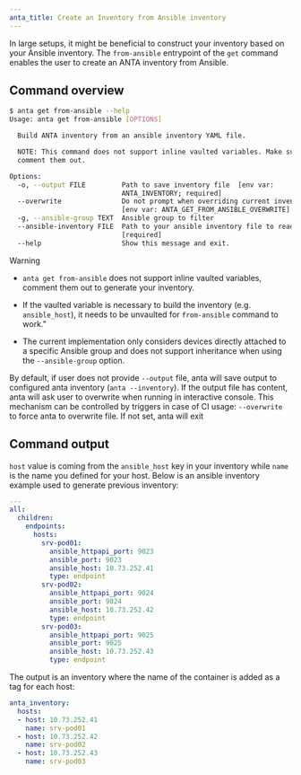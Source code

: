 ```yaml
---
anta_title: Create an Inventory from Ansible inventory
---
```

<!--
  ~ Copyright (c) 2023-2025 Arista Networks, Inc.
  ~ Use of this source code is governed by the Apache License 2.0
  ~ that can be found in the LICENSE file.
  -->

In large setups, it might be beneficial to construct your inventory based on your Ansible inventory. The `from-ansible` entrypoint of the `get` command enables the user to create an ANTA inventory from Ansible.

## Command overview

```bash
$ anta get from-ansible --help
Usage: anta get from-ansible [OPTIONS]

  Build ANTA inventory from an ansible inventory YAML file.

  NOTE: This command does not support inline vaulted variables. Make sure to
  comment them out.

Options:
  -o, --output FILE         Path to save inventory file  [env var:
                            ANTA_INVENTORY; required]
  --overwrite               Do not prompt when overriding current inventory
                            [env var: ANTA_GET_FROM_ANSIBLE_OVERWRITE]
  -g, --ansible-group TEXT  Ansible group to filter
  --ansible-inventory FILE  Path to your ansible inventory file to read
                            [required]
  --help                    Show this message and exit.
```

> [!WARNING]
>
> - `anta get from-ansible` does not support inline vaulted variables, comment them out to generate your inventory.
>
> - If the vaulted variable is necessary to build the inventory (e.g. `ansible_host`), it needs to be unvaulted for `from-ansible` command to work."
>
> - The current implementation only considers devices directly attached to a specific Ansible group and does not support inheritance when using the `--ansible-group` option.

By default, if user does not provide `--output` file, anta will save output to configured anta inventory (`anta --inventory`). If the output file has content, anta will ask user to overwrite when running in interactive console. This mechanism can be controlled by triggers in case of CI usage: `--overwrite` to force anta to overwrite file. If not set, anta will exit

## Command output

`host` value is coming from the `ansible_host` key in your inventory while `name` is the name you defined for your host. Below is an ansible inventory example used to generate previous inventory:

```yaml
---
all:
  children:
    endpoints:
      hosts:
        srv-pod01:
          ansible_httpapi_port: 9023
          ansible_port: 9023
          ansible_host: 10.73.252.41
          type: endpoint
        srv-pod02:
          ansible_httpapi_port: 9024
          ansible_port: 9024
          ansible_host: 10.73.252.42
          type: endpoint
        srv-pod03:
          ansible_httpapi_port: 9025
          ansible_port: 9025
          ansible_host: 10.73.252.43
          type: endpoint
```

The output is an inventory where the name of the container is added as a tag for each host:

```yaml
anta_inventory:
  hosts:
  - host: 10.73.252.41
    name: srv-pod01
  - host: 10.73.252.42
    name: srv-pod02
  - host: 10.73.252.43
    name: srv-pod03
```
